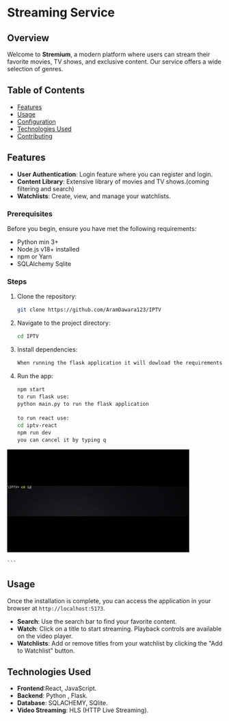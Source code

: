 # Streaming Service

## Overview
Welcome to **Stremium**, a modern platform where users can stream their favorite movies, TV shows, and exclusive content. Our service offers a wide selection of genres.

## Table of Contents
- [Features](#features)
- [Usage](#usage)
- [Configuration](#configuration)
- [Technologies Used](#technologies-used)
- [Contributing](#contributing)

## Features
- **User Authentication**: Login feature where you can register and login.
- **Content Library**: Extensive library of movies and TV shows.(coming filtering and search)
- **Watchlists**: Create, view, and manage your watchlists.

### Prerequisites
Before you begin, ensure you have met the following requirements:
- Python min 3+
- Node.js v18+ installed
- npm or Yarn
- SQLAlchemy Sqlite

### Steps
1. Clone the repository:    
    ```bash
    git clone https://github.com/AramDawara123/IPTV
    ```
2. Navigate to the project directory:
    ```bash
    cd IPTV
    ```
3. Install dependencies:
    ```bash
    When running the flask application it will dowload the requirements.
    ```
4. Run the app:
    ```bash
    npm start
    to run flask use:
    python main.py to run the flask application

    to run react use: 
    cd iptv-react
    npm run dev 
    you can cancel it by typing q
![testgif](https://github.com/AramDawara123/IPTV/blob/main/IPTV-REACT/images/gif%20github.gif)

    ```

## Usage
Once the installation is complete, you can access the application in your browser at `http://localhost:5173`.

- **Search**: Use the search bar to find your favorite content.
- **Watch**: Click on a title to start streaming. Playback controls are available on the video player.
- **Watchlists**: Add or remove titles from your watchlist by clicking the "Add to Watchlist" button.


## Technologies Used
- **Frontend**:React, JavaScript.
- **Backend**: Python , Flask.
- **Database**: SQLACHEMY, SQlite.
- **Video Streaming**: HLS (HTTP Live Streaming).
